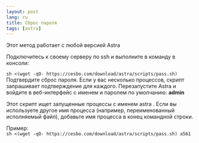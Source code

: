 ```yaml
---
layout: post
lang: ru
title: Сброс пароля
tags: [astra]
---
```


Этот метод работает с любой версией Astra  

Подключитесь к своему серверу по ssh и выполните в команду в консоли:  
<!-- more --> 
`sh <(wget -qO- https://cesbo.com/download/astra/scripts/pass.sh)`  
Подтвердите сброс пароля. Если у вас несколько процессов, скрипт запрашивает подтверждение для каждого. Перезапустите Astra и войдите в веб-интерфейс с именем и паролем по умолчанию: **admin**  

Этот скрипт ищет запущенные процессы с именем astra . Если вы используете другое имя процесса (например, переименованный исполняемый файл), добавьте имя процесса в конец командной строки.   

Пример:  
`sh <(wget -qO- https://cesbo.com/download/astra/scripts/pass.sh) a561`
